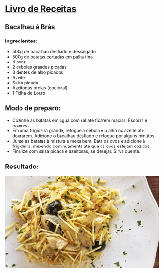 # [Livro de Receitas](../README.md)

## Bacalhau à Brás

### Ingredientes:

- 500g de bacalhau desfiado e dessalgado
- 500g de batatas cortadas em palha fina
- 4 ovos
- 2 cebolas grandes picadas
- 3 dentes de alho picados
- Azeite
- Salsa picada
- Azeitonas pretas (opcional)
- 1 Folha de Louro

## Modo de preparo:

- Cozinhe as batatas em água com sal até ficarem macias. Escorra e reserve.
- Em uma frigideira grande, refogue a cebola e o alho no azeite até dourarem.
  Adicione o bacalhau desfiado e refogue por alguns minutos.
- Junte as batatas à mistura e mexa bem.
  Bata os ovos e adicione à frigideira, mexendo continuamente até que os ovos estejam cozidos.
- Finalize com salsa picada e azeitonas, se desejar. Sirva quente.

## Resultado:

![Bacalhau](../img/bacalhau_a_bras.jpg)
